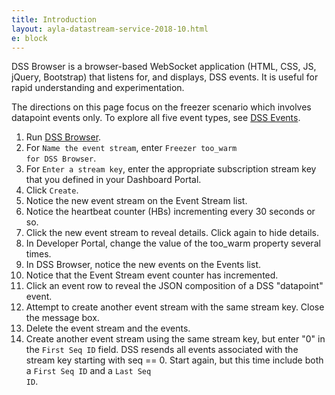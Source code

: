 ```yaml
---
title: Introduction
layout: ayla-datastream-service-2018-10.html
e: block
---
```


DSS Browser is a browser-based WebSocket application (HTML, CSS, JS, jQuery, Bootstrap) that listens for, and displays, DSS events. It is useful for rapid understanding and experimentation.

The directions on this page focus on the freezer scenario which involves datapoint events only. To explore all five event types, see [DSS Events](../../events).

1. Run [DSS Browser](../source/client.html).
1. For <code>Name the event stream</code>, enter <code>Freezer too_warm for DSS Browser</code>.
1. For <code>Enter a stream key</code>, enter the appropriate subscription stream key that you defined in your Dashboard Portal.
1. Click <code>Create</code>.
1. Notice the new event stream on the Event Stream list.
1. Notice the heartbeat counter (HBs) incrementing every 30 seconds or so.
1. Click the new event stream to reveal details. Click again to hide details.
1. In Developer Portal, change the value of the too_warm property several times.
1. In DSS Browser, notice the new events on the Events list.
1. Notice that the Event Stream event counter has incremented.
1. Click an event row to reveal the JSON composition of a DSS "datapoint" event.
1. Attempt to create another event stream with the same stream key. Close the message box.
1. Delete the event stream and the events.
1. Create another event stream using the same stream key, but enter "0" in the <code>First Seq ID</code> field. DSS resends all events associated with the stream key starting with seq == 0. Start again, but this time include both a <code>First Seq ID</code> and a <code>Last Seq ID</code>.
